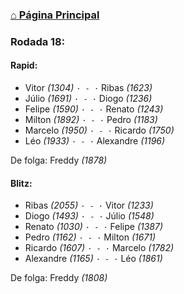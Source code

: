 ### [⌂ Página Principal](https://grupo-de-xadrez.github.io/)

### Rodada 18:

#### Rapid:

* Vitor *(1304)* `· - ·` Ribas *(1623)*  
* Júlio *(1691)* `· - ·` Diogo *(1236)*  
* Felipe *(1590)* `· - ·` Renato *(1243)*  
* Milton *(1892)* `· - ·` Pedro *(1183)*  
* Marcelo *(1950)* `· - ·` Ricardo *(1750)*  
* Léo *(1933)* `· - ·` Alexandre *(1196)*  

De folga: Freddy *(1878)*

#### Blitz:

* Ribas *(2055)* `· - ·` Vitor *(1233)*  
* Diogo *(1493)* `· - ·` Júlio *(1548)*  
* Renato *(1030)* `· - ·` Felipe *(1387)*  
* Pedro *(1162)* `· - ·` Milton *(1671)*  
* Ricardo *(1607)* `· - ·` Marcelo *(1782)*  
* Alexandre *(1165)* `· - ·` Léo *(1861)*  

De folga: Freddy *(1808)*

